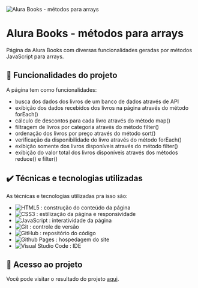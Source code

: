 
![Alura Books - métodos para arrays](https://github.com/user-attachments/assets/8587a2f0-3870-4ec1-ae04-82c67771bdd3)

# Alura Books - métodos para arrays

Página da Alura Books com diversas funcionalidades geradas por métodos JavaScript para arrays.

## 🔨 Funcionalidades do projeto

A página tem como funcionalidades:

- busca dos dados dos livros de um banco de dados através de API
- exibição dos dados recebidos dos livros na página através do método forEach()
- cálculo de descontos para cada livro através do método map()
- filtragem de livros por categoria através do método filter()
- ordenação dos livros por preço através do método sort()
- verificação da disponibilidade do livro através do método forEach()
- exibição somente dos livros disponíveis através do método filter()
- exibição do valor total dos livros disponíveis através dos métodos reduce() e filter()

## ✔️ Técnicas e tecnologias utilizadas

As técnicas e tecnologias utilizadas pra isso são:

- ![HTML5](https://img.shields.io/badge/HTML5-E34F26?style=for-the-badge&logo=html5&logoColor=white") : construção do conteúdo da página
- ![CSS3](https://img.shields.io/badge/CSS3-1572B6?style=for-the-badge&logo=css3&logoColor=white") : estilização da página e responsividade
- ![JavaScript](https://img.shields.io/badge/JavaScript-323330?style=for-the-badge&logo=javascript&logoColor=F7DF1E") : interatividade da página
- ![Git](https://img.shields.io/badge/git-%23F05033.svg?style=for-the-badge&logo=git&logoColor=white) : controle de versão
- ![GitHub](https://img.shields.io/badge/github-%23121011.svg?style=for-the-badge&logo=github&logoColor=white) : repositório do código
- ![Github Pages](https://img.shields.io/badge/github%20pages-121013?style=for-the-badge&logo=github&logoColor=white) : hospedagem do site
- ![Visual Studio Code](https://img.shields.io/badge/Visual%20Studio%20Code-0078d7.svg?style=for-the-badge&logo=visual-studio-code&logoColor=white) : IDE

## 📁 Acesso ao projeto

Você pode visitar o resultado do projeto [aqui](#).
